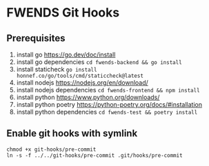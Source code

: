 # FWENDS Git Hooks

## Prerequisites

1. install go https://go.dev/doc/install
2. install go dependencies `cd fwends-backend && go install`
3. install staticheck `go install honnef.co/go/tools/cmd/staticcheck@latest`
4. install nodejs https://nodejs.org/en/download/
5. install nodejs dependencies `cd fwends-frontend && npm install`
6. install python https://www.python.org/downloads/
7. install python poetry https://python-poetry.org/docs/#installation
8. install python dependencies `cd fwends-test && poetry install`

## Enable git hooks with symlink

```shell
chmod +x git-hooks/pre-commit
ln -s -f ../../git-hooks/pre-commit .git/hooks/pre-commit
```
